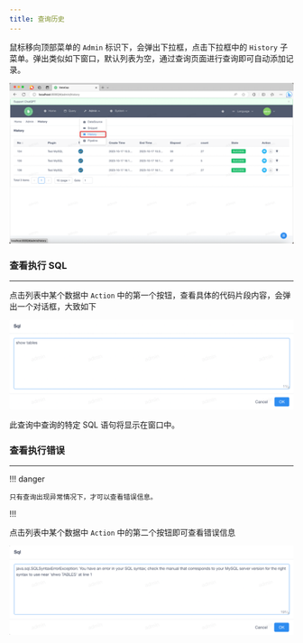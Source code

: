 ```yaml
---
title: 查询历史
---
```


鼠标移向顶部菜单的 `Admin` 标识下，会弹出下拉框，点击下拉框中的 `History` 子菜单。弹出类似如下窗口，默认列表为空，通过查询页面进行查询即可自动添加记录。

![img.png](img.png)

### 查看执行 SQL

---

点击列表中某个数据中 `Action` 中的第一个按钮，查看具体的代码片段内容，会弹出一个对话框，大致如下

![img_1.png](img_1.png)

此查询中查询的特定 SQL 语句将显示在窗口中。

### 查看执行错误

---

!!! danger

    只有查询出现异常情况下，才可以查看错误信息。

!!!

点击列表中某个数据中 `Action` 中的第二个按钮即可查看错误信息

![img_2.png](img_2.png)
